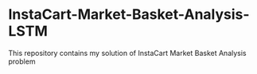 # InstaCart-Market-Basket-Analysis-LSTM
This repository contains my solution of InstaCart Market Basket Analysis problem
